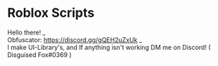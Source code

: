 # Roblox Scripts

Hello there!                                                                                                                                                                     _  
Obfuscator: https://discord.gg/gQEH2uZxUk                                                                                                                                        _  
I make UI-Library's, and If anything isn't working DM me on Discord! ( Disguised Fox#0369 )
